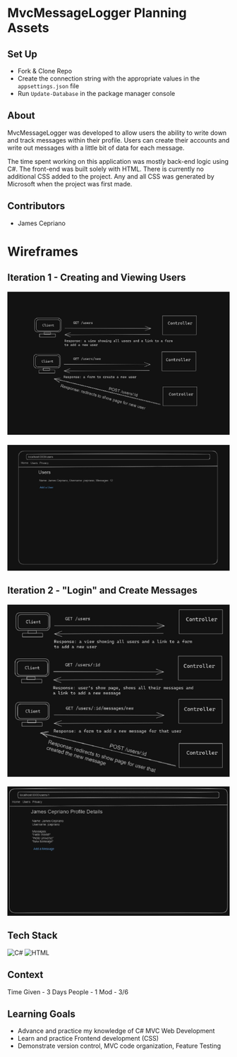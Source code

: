 # MvcMessageLogger Planning Assets

## Set Up
- Fork & Clone Repo
- Create the connection string with the appropriate values in the `appsettings.json` file
- Run `Update-Database` in the package manager console

## About
MvcMessageLogger was developed to allow users the ability to write down and track messages within their profile. Users can create their accounts and 
write out messages with a little bit of data for each message.

The time spent working on this application was mostly back-end logic using C#. The front-end was built solely with HTML. There is currently no additional CSS
added to the project. Any and all CSS was generated by Microsoft when the project was first made.

## Contributors
- James Cepriano

<h1>Wireframes</h1>

## Iteration 1 - Creating and Viewing Users

#### ![File](file.png)
#### ![File1](file1.png)

## Iteration 2 - "Login" and Create Messages

#### ![File2](file2.png)
#### ![File3](file3.png)

## Tech Stack
![C#](https://img.shields.io/badge/c%23-%23239120.svg?style=for-the-badge&logo=c-sharp&logoColor=white)
![HTML](https://img.shields.io/badge/html-%23E34F26.svg?style=for-the-badge&logo=html5&logoColor=black)

## Context
Time Given - 3 Days
People - 1
Mod - 3/6

## Learning Goals
- Advance and practice my knowledge of C# MVC Web Development
- Learn and practice Frontend development (CSS)
- Demonstrate version control, MVC code organization, Feature Testing
